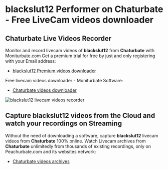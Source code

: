 # blackslut12 Performer on Chaturbate - Free LiveCam videos downloader

## Chaturbate Live Videos Recorder

Monitor and record livecam videos of **blackslut12** from **Chaturbate** with Moniturbate.com
Get a premium trial for free by just and only registering with your Email address:
* [blackslut12 Premium videos downloader](https://moniturbate.com/request-demo-licence-key.html)

Free livecam videos downloader - Moniturbate Software:
* [Chaturbate videos downloader](https://moniturbate.com/moniturbate-download-software.html)

![blackslut12 livecam videos recorder](https://peachurnet.com/templates/moniturbate-software.png)


## Capture blackslut12 videos from the Cloud and watch your recordings on Streaming

Without the need of downloading a software, capture **blackslut12** livecam videos from **Chaturbate** 100% online.
Watch Livecam archives from **Chaturbate** unlimitedly from thousands of existing recordings, only on Peachurbate.com and its websites network:
* [Chaturbate videos archives](https://peachurnet.com/)